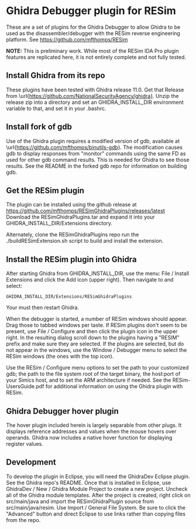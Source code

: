 # Ghidra Debugger plugin for RESim
These are a set of plugins for the Ghidra Debugger to allow Ghidra to be used as the
disassembler/debugger with the RESim reverse engineering platform.
See https://github.com/mfthomps/RESim

**NOTE:** This is preliminary work.  While most of the RESim IDA Pro plugin features 
are replicated here, it is not entirely complete and not fully tested.

## Install Ghidra from its repo
These plugins have been tested with Ghidra release 11.0.
Get that Release from \url{https://github.com/NationalSecurityAgency/ghidra}.
Unzip the release zip into a directory and set an GHIDRA\_INSTALL\_DIR environment variable to that,
and set it in your .bashrc.

## Install fork of gdb
Use of the Ghidra plugin requires a modified version of gdb, available at
\url{https://github.com/mfthomps/binutils-gdb}.  The modification causes
gdb to display responses from "monitor" commands using the same FD as used
for other gdb command results.  This is needed for Ghidra to see those results.
See the README in the forked gdb repo for information on building gdb.

## Get the RESim plugin
The plugin can be installed using the github release at
https://github.com/mfthomps/RESimGhidraPlugins/releases/latest
Download the RESimGhidraPlugins.tar and expand it into your 
GHIDRA\_INSTALL\_DIR/Extensions directory.

Alternately, clone the RESimGhidraPlugins repo 
run the ./buildRESimExtension.sh script to build and install the extension.

## Install the RESim plugin into Ghidra
After starting Ghidra from GHIDRA\_INSTALL\_DIR, use the menu: File / Install Extensions
and click the Add icon (upper right).  Then navigate to and select:

    GHIDRA_INSTALL_DIR/Extensions/RESimGhidraPlugins

Your must then restart Ghidra.

When the debugger is started, a number of RESim windows should appear.  Drag those to tabbed windows 
per taste. If RESim plugins don't seem to be present, use File / Configure and then click the 
plugin icon in the upper right.  In the resulting dialog scroll down to the plugins having
a "RESIM" prefix and make sure they are selected.  If the plugins are selected, but do not appear
in the windows, use the Window / Debugger menu to select the RESim windows (the ones with the top icon).

Use the RESim / Configure menu options to set the path to your customized gdb; the path to 
the file system root of the target binary, the host:port of your Simics host, and to set the ARM architecture if needed.
See the RESim-UsersGuide.pdf for additional information on using the Ghidra plugin with RESim.

## Ghidra Debugger hover plugin
The hover plugin included herein is largely separable from other plugs.  It displays reference addresses and values
when the mouse hovers over operands.   Ghidra now includes a native hover function for displaying register values.

## Development
To develop the plugin in Eclipse, you will need the GhidraDev Eclipse plugin.  See the Ghidra repo's README.  Once
that is installed in Eclipse, use GhidraDev / New / Ghidra Module Project to create a new project.  Uncheck all of the
Ghidra module templates.  After the project is created, right click on src/main/java and import the RESimGhidraPlugin
source from src/main/java/resim.  Use Import / General File System.  Be sure to click the "Advanced" button and direct
Eclipse to use links rather than copying files from the repo.
